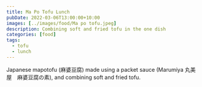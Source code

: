 ```yaml
---
title: Ma Po Tofu Lunch
pubDate: 2022-03-06T13:00:00+10:00
images: [../images/food/Ma po tofu.jpeg]
description: Combining soft and fried tofu in the one dish
categories: [food]
tags:
  - tofu
  - lunch
---
```


Japanese mapotofu (麻婆豆腐) made using a packet sauce (Marumiya 丸美屋　麻婆豆腐の素), and combining soft and fried tofu.
